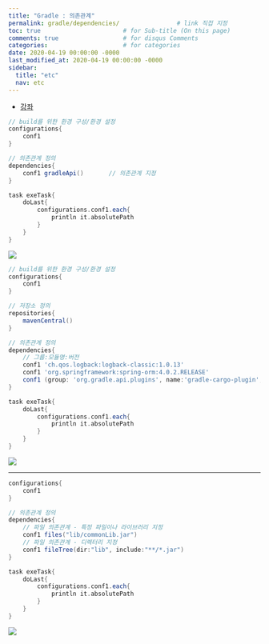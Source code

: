 ```yaml
---
title: "Gradle : 의존관계"
permalink: gradle/dependencies/                # link 직접 지정
toc: true                       # for Sub-title (On this page)
comments: true                  # for disqus Comments
categories:                     # for categories
date: 2020-04-19 00:00:00 -0000
last_modified_at: 2020-04-19 00:00:00 -0000
sidebar:
  title: "etc"
  nav: etc
---
```


* [강좌](https://www.youtube.com/watch?v=hAtN9pd9xGg&list=PL7mmuO705dG2pdxCYCCJeAgOeuQN1seZz&index=21)

```groovy
// build를 위한 환경 구성/환경 설정
configurations{
    conf1
}

// 의존관계 정의
dependencies{
    conf1 gradleApi()       // 의존관계 지정
}

task exeTask{
    doLast{
        configurations.conf1.each{
            println it.absolutePath
        }
    }
}
```

![](/file/image/gradle-dependencies01.png)

```groovy
// build를 위한 환경 구성/환경 설정
configurations{
    conf1
}

// 저장소 정의
repositories{
    mavenCentral()
}

// 의존관계 정의
dependencies{
    // 그룹:모듈명:버전
    conf1 'ch.qos.logback:logback-classic:1.0.13'
    conf1 'org.springframework:spring-orm:4.0.2.RELEASE'
    conf1 (group: 'org.gradle.api.plugins', name:'gradle-cargo-plugin',version:'0.6.1')
}

task exeTask{
    doLast{
        configurations.conf1.each{
            println it.absolutePath
        }
    }
}
```

![](/file/image/gradle-dependencies02.png)

---

```groovy
configurations{
    conf1
}

// 의존관계 정의
dependencies{
    // 파일 의존관계 - 특정 파일이나 라이브러리 지정
    conf1 files("lib/commonLib.jar")
    // 파일 의존관계 - 디렉터리 지정
    conf1 fileTree(dir:"lib", include:"**/*.jar")
}

task exeTask{
    doLast{
        configurations.conf1.each{
            println it.absolutePath
        }
    }
}
```

![](/file/image/gradle-dependencies03.png)



